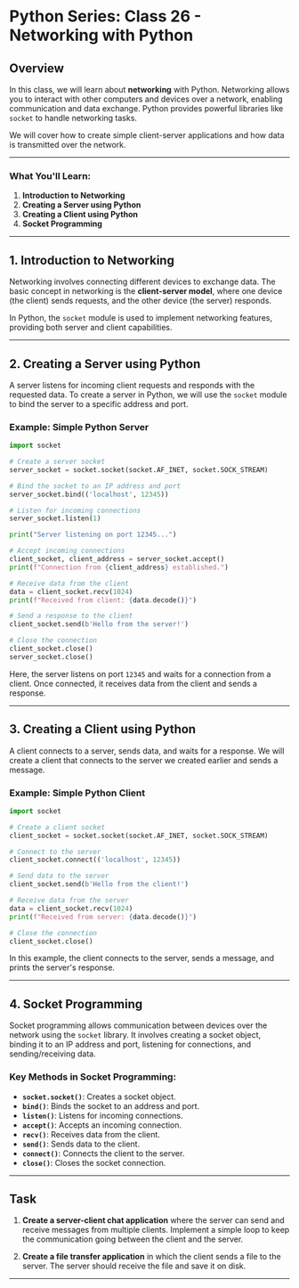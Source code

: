 # Python Series: Class 26 - Networking with Python

## Overview

In this class, we will learn about **networking** with Python. Networking allows you to interact with other computers and devices over a network, enabling communication and data exchange. Python provides powerful libraries like `socket` to handle networking tasks.

We will cover how to create simple client-server applications and how data is transmitted over the network.

---

### What You'll Learn:
1. **Introduction to Networking**
2. **Creating a Server using Python**
3. **Creating a Client using Python**
4. **Socket Programming**

---

## 1. Introduction to Networking

Networking involves connecting different devices to exchange data. The basic concept in networking is the **client-server model**, where one device (the client) sends requests, and the other device (the server) responds.

In Python, the `socket` module is used to implement networking features, providing both server and client capabilities.

---

## 2. Creating a Server using Python

A server listens for incoming client requests and responds with the requested data. To create a server in Python, we will use the `socket` module to bind the server to a specific address and port.

### Example: Simple Python Server

```python
import socket

# Create a server socket
server_socket = socket.socket(socket.AF_INET, socket.SOCK_STREAM)

# Bind the socket to an IP address and port
server_socket.bind(('localhost', 12345))

# Listen for incoming connections
server_socket.listen(1)

print("Server listening on port 12345...")

# Accept incoming connections
client_socket, client_address = server_socket.accept()
print(f"Connection from {client_address} established.")

# Receive data from the client
data = client_socket.recv(1024)
print(f"Received from client: {data.decode()}")

# Send a response to the client
client_socket.send(b'Hello from the server!')

# Close the connection
client_socket.close()
server_socket.close()
```

Here, the server listens on port `12345` and waits for a connection from a client. Once connected, it receives data from the client and sends a response.

---

## 3. Creating a Client using Python

A client connects to a server, sends data, and waits for a response. We will create a client that connects to the server we created earlier and sends a message.

### Example: Simple Python Client

```python
import socket

# Create a client socket
client_socket = socket.socket(socket.AF_INET, socket.SOCK_STREAM)

# Connect to the server
client_socket.connect(('localhost', 12345))

# Send data to the server
client_socket.send(b'Hello from the client!')

# Receive data from the server
data = client_socket.recv(1024)
print(f"Received from server: {data.decode()}")

# Close the connection
client_socket.close()
```

In this example, the client connects to the server, sends a message, and prints the server's response.

---

## 4. Socket Programming

Socket programming allows communication between devices over the network using the `socket` library. It involves creating a socket object, binding it to an IP address and port, listening for connections, and sending/receiving data.

### Key Methods in Socket Programming:

- **`socket.socket()`**: Creates a socket object.
- **`bind()`**: Binds the socket to an address and port.
- **`listen()`**: Listens for incoming connections.
- **`accept()`**: Accepts an incoming connection.
- **`recv()`**: Receives data from the client.
- **`send()`**: Sends data to the client.
- **`connect()`**: Connects the client to the server.
- **`close()`**: Closes the socket connection.

---

## Task

1. **Create a server-client chat application** where the server can send and receive messages from multiple clients. Implement a simple loop to keep the communication going between the client and the server.

2. **Create a file transfer application** in which the client sends a file to the server. The server should receive the file and save it on disk. 

---